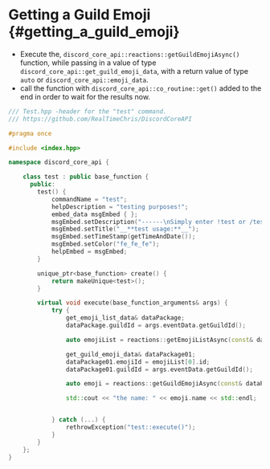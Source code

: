 Getting a Guild Emoji {#getting_a_guild_emoji}
============
- Execute the, `discord_core_api::reactions::getGuildEmojiAsync()` function, while passing in a value of type `discord_core_api::get_guild_emoji_data`, with a return value of type `auto` or `discord_core_api::emoji_data`.
- call the function with `discord_core_api::co_routine::get()` added to the end in order to wait for the results now.

```cpp
/// Test.hpp -header for the "test" command.
/// https://github.com/RealTimeChris/DiscordCoreAPI

#pragma once

#include <index.hpp>

namespace discord_core_api {

	class test : public base_function {
	  public:
		test() {
			commandName = "test";
			helpDescription = "testing purposes!";
			embed_data msgEmbed { };
			msgEmbed.setDescription("------\nSimply enter !test or /test!\n------");
			msgEmbed.setTitle("__**test usage:**__");
			msgEmbed.setTimeStamp(getTimeAndDate());
			msgEmbed.setColor("fe_fe_fe");
			helpEmbed = msgEmbed;
		}

		unique_ptr<base_function> create() {
			return makeUnique<test>();
		}

		virtual void execute(base_function_arguments& args) {
			try {
				get_emoji_list_data& dataPackage;
				dataPackage.guildId = args.eventData.getGuildId();

				auto emojiList = reactions::getEmojiListAsync(const& dataPackage).get();

				get_guild_emoji_data& dataPackage01;
				dataPackage01.emojiId = emojiList[0].id;
				dataPackage01.guildId = args.eventData.getGuildId();

				auto emoji = reactions::getGuildEmojiAsync(const& dataPackage).get();

				std::cout << "the name: " << emoji.name << std::endl;


			} catch (...) {
				rethrowException("test::execute()");
			}
		}
	};
}
```
